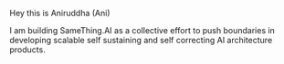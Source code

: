 Hey this is Aniruddha (Ani)

I am building SameThing.AI as a collective effort to push boundaries in developing scalable self sustaining and self correcting AI architecture products.